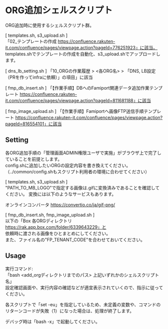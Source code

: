 # ORG追加シェルスクリプト

ORG追加時に使用するシェルスクリプト群。

[ templates.sh, s3_upload.sh ]  
「02_テンプレートの作成 https://confluence.rakuten-it.com/confluence/pages/viewpage.action?pageId=776251923」に該当。  
templates.shでテンプレートの作成を自動化、s3_upload.shでアップロードします。

[ dns_lb_setting.sh ]
「10_ORGの作業履歴 > <各ORG名> > 「DNS, LB設定（PRを作ってinfraに依頼）」の項目」に該当

[ fmp_db_insert.sh ]
「【作業手順】DBへのFamiport関連データ追加作業テンプレート https://confluence.rakuten-it.com/confluence/pages/viewpage.action?pageId=811681188」に該当  

[ fmp_image_upload.sh ]
「【作業手順】Famiportへ画像FTP送信手順テンプレート https://confluence.rakuten-it.com/confluence/pages/viewpage.action?pageId=816554101」に該当

## Setting

各ORG追加手順の「管理画面ADMIN権限ユーザで実施」がブラウザ上で完了していることを前提とします。  
config.shに追加したいORGの設定内容を書き換えてください。  
（../common/config.shもスクリプト利用者の環境に合わせてください）

[ templates.sh, s3_upload.sh ]  
"PATH_TO_MB_LOGO"で指定する画像は.gifに変換済みであることを確認してください。
変換には以下のようなサービスもあります。

オンラインコンバータ
https://convertio.co/ja/gif-png/

[ fmp_db_insert.sh, fmp_image_upload.sh ]  
以下の「Box 各ORGディレクトリ https://rak.app.box.com/folder/6339643229」と  
依頼時に渡される画像をひとまとめにしてください。  
また、ファイル名の"FP_TENANT_CODE"を合わせておいてください。

## Usage

実行コマンド:  
「bash <add_orgディレクトリまでのパス> 上記いずれかのシェルスクリプト名」  
設定確認画面や、実行内容の確認などが適宜表示されていくので、指示に従ってください。

各スクリプトで「set -eu」を指定しているため、未定義の変数や、コマンドのリターンコードが失敗（1）になった場合は、処理が終了します。

デバッグ時は「bash -x」で起動してください。
